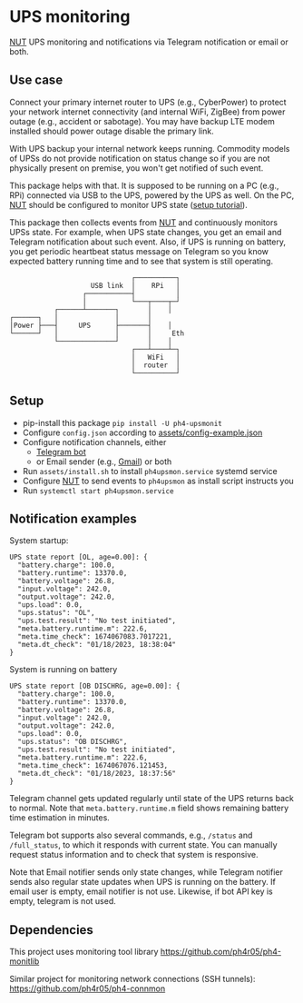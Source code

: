 # UPS monitoring

[NUT] UPS monitoring and notifications via Telegram notification or email or both.

## Use case
Connect your primary internet router to UPS (e.g., CyberPower) to protect your network internet connectivity (and internal WiFi, ZigBee) from power outage (e.g., accident or sabotage). You may have backup LTE modem installed should power outage disable the primary link.

With UPS backup your internal network keeps running. Commodity models of UPSs do not provide notification on status change so if you are not physically present on premise, you won't get notified of such event.

This package helps with that. It is supposed to be running on a PC (e.g., RPi) connected via USB to the UPS, powered by the UPS as well.
On the PC, [NUT] should be configured to monitor UPS state ([setup tutorial](https://www.howtoraspberry.com/2020/11/how-to-monitor-ups-with-raspberry-pi/)).

This package then collects events from [NUT] and continuously monitors UPSs state. For example, when UPS state changes, you get an email and Telegram notification about such event. Also, if UPS is running on battery, you get periodic heartbeat status message on Telegram so you know expected battery running time and to see that system is still operating.

```
                              ┌──────────┐
                    USB link  │    RPi   │
                  ┌───────────┤          │
                  │           └───┬────┬─┘
           ┌──────┴───────┐       │    │
┌──────┐   │              │       │
│Power ├───┤     UPS      ├───────┤    │
└──────┘   │              │       │     Eth
           └──────────────┘       │    │
                              ┌───┴────┴─┐
                              │   WiFi   │
                              │  router  │
                              └──────────┘
```

## Setup

- pip-install this package `pip install -U ph4-upsmonit`
- Configure `config.json` according to [assets/config-example.json](assets/config-example.json)
- Configure notification channels, either 
  - [Telegram bot](https://www.teleme.io/articles/create_your_own_telegram_bot?hl=en) 
  - or Email sender (e.g., [Gmail](https://www.lifewire.com/get-a-password-to-access-gmail-by-pop-imap-2-1171882)) or both
- Run `assets/install.sh` to install `ph4upsmon.service` systemd service
- Configure [NUT] to send events to `ph4upsmon` as install script instructs you
- Run `systemctl start ph4upsmon.service`

## Notification examples

System startup:

```
UPS state report [OL, age=0.00]: {
  "battery.charge": 100.0,
  "battery.runtime": 13370.0,
  "battery.voltage": 26.8,
  "input.voltage": 242.0,
  "output.voltage": 242.0,
  "ups.load": 0.0,
  "ups.status": "OL",
  "ups.test.result": "No test initiated",
  "meta.battery.runtime.m": 222.6,
  "meta.time_check": 1674067083.7017221,
  "meta.dt_check": "01/18/2023, 18:38:04"
}
```

System is running on battery

```
UPS state report [OB DISCHRG, age=0.00]: {
  "battery.charge": 100.0,
  "battery.runtime": 13370.0,
  "battery.voltage": 26.8,
  "input.voltage": 242.0,
  "output.voltage": 242.0,
  "ups.load": 0.0,
  "ups.status": "OB DISCHRG",
  "ups.test.result": "No test initiated",
  "meta.battery.runtime.m": 222.6,
  "meta.time_check": 1674067076.121453,
  "meta.dt_check": "01/18/2023, 18:37:56"
}
```

Telegram channel gets updated regularly until state of the UPS returns back to normal. Note that `meta.battery.runtime.m` field shows remaining battery time estimation in minutes.

Telegram bot supports also several commands, e.g., `/status` and `/full_status`, to which it responds with current state. You can manually request status information and to check that system is responsive.

Note that Email notifier sends only state changes, while Telegram notifier sends also regular state updates when UPS is running on the battery.
If email user is empty, email notifier is not use. Likewise, if bot API key is empty, telegram is not used.

## Dependencies
This project uses monitoring tool library https://github.com/ph4r05/ph4-monitlib

Similar project for monitoring network connections (SSH tunnels): https://github.com/ph4r05/ph4-connmon

[NUT]: https://networkupstools.org
